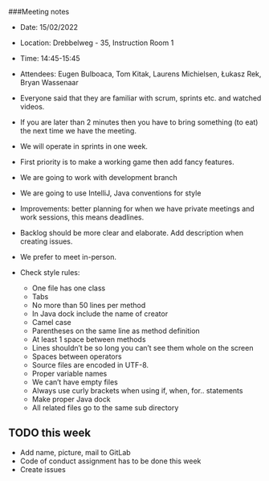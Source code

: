 ###Meeting notes

* Date: 15/02/2022
* Location: Drebbelweg - 35, Instruction Room 1
* Time: 14:45-15:45
* Attendees: Eugen Bulboaca, Tom Kitak, Laurens Michielsen, Łukasz Rek, Bryan Wassenaar


* Everyone said that they are familiar with scrum, sprints etc. and watched videos.
* If you are later than 2 minutes then you have to bring something (to eat) the next time we have the meeting.
* We will operate in sprints in one week.
* First priority is to make a working game then add fancy features.
* We are going to work with development branch
* We are going to use IntelliJ, Java conventions for style
* Improvements: better planning for when we have private meetings and work sessions, this means deadlines.
* Backlog should be more clear and elaborate. Add description when creating issues.
* We prefer to meet in-person.
* Check style rules:
    * One file has one class
    * Tabs
    * No more than 50 lines per method
    * In Java dock include the name of creator
    * Camel case
    * Parentheses on the same line as method definition
    * At least 1 space between methods
    *	Lines shouldn’t be so long you can’t see them whole on the screen
    *	Spaces between operators
    *	Source files are encoded in UTF-8.
    *	Proper variable names
    *	We can’t have empty files
    *	Always use curly brackets when using if, when, for.. statements
    *	Make proper Java dock
    *	All related files go to the same sub directory

## TODO this week
* Add name, picture, mail to GitLab
* Code of conduct assignment has to be done this week
* Create issues